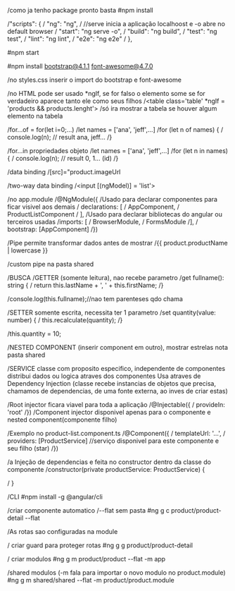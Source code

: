 /como ja tenho package pronto basta
#npm install

/"scripts": {
/    "ng": "ng",
/    //serve inicia a aplicação localhoost e -o abre no default browser
/    "start": "ng serve -o",
/    "build": "ng build",
/    "test": "ng test",
/    "lint": "ng lint",
/    "e2e": "ng e2e"
/  },

#npm start

#npm install bootstrap@4.1.1 font-awesome@4.7.0

/no styles.css inserir o import do bootstrap e font-awesome


/no HTML pode ser usado *ngIf, se for falso o elemento some se for verdadeiro aparece tanto ele como seus filhos
/<table class='table' *ngIf = 'products && products.lenght'>
/só ira mostrar a tabela se houver algum elemento na tabela

/for...of = for(let i=0;...)
/let names = ['ana', 'jeff',...]
/for (let n of names) {
/  console.log(n); // result ana, jeff...
/}

/for...in propriedades objeto
/let names = ['ana', 'jeff',...]
/for (let n in names) {
/  console.log(n); // result 0, 1... (id)
/}

/data binding
/[src]="product.imageUrl

/two-way data binding
/<input [(ngModel)] = 'list'>

/no app.module
/@NgModule({
  /Usado para declarar componentes para ficar visivel aos demais
 / declarations: [
   / AppComponent,
 /   ProductListComponent
 / ],
  /Usado para declarar bibliotecas do angular ou terceiros usadas
  /imports: [
   / BrowserModule,
  /  FormsModule
  /],
 / bootstrap: [AppComponent]
/})

/Pipe permite transformar dados antes de mostrar
/{{ product.productName | lowercase }}

/custom pipe na pasta shared


/BUSCA
/GETTER (somente leitura), nao recebe parametro
/get fullname(): string {
 / return this.lastName + ', ' + this.firstName;
/}

/console.log(this.fullname);//nao tem parenteses qdo chama

/SETTER somente escrita, necessita ter 1 parametro
/set quantity(value: number) {
 / this.recalculate(quantity);
/}

/this.quantity = 10;

/NESTED COMPONENT (inserir component em outro), mostrar estrelas nota pasta shared

/SERVICE classe com proposito especifico, independente de componentes
distribui dados ou logica atraves dos componentes
Usa atraves de Dependency Injection (classe recebe instancias de objetos
que precisa, chamamos de dependencias, de uma fonte externa, ao inves de criar estas)

/Root injector ficara viavel para toda a aplicação
/@Injectable({
/  provideIn: 'root'
/})
/Component injector disponivel apenas para o componente e nested component(componente filho)

/Exemplo no product-list.component.ts
/@Component({
 / templateUrl: '...',
 / providers: [ProductService] //serviço disponivel para este componente e seu filho (star)
/})

/a Injeção de dependencias e feita no constructor dentro da classe do componente
/constructor(private productService: ProductService) {

 / }


/CLI
#npm install -g @angular/cli

/criar componente automatico
/--flat sem pasta
#ng g c product/product-detail --flat

/As rotas sao configuradas na module

/ criar guard para proteger rotas
#ng g g product/product-detail

/ criar modulos
#ng g m product/product --flat -m app

/shared modulos  (-m fala para importar o novo modulo no product.module)
#ng g m shared/shared --flat -m product/product.module
